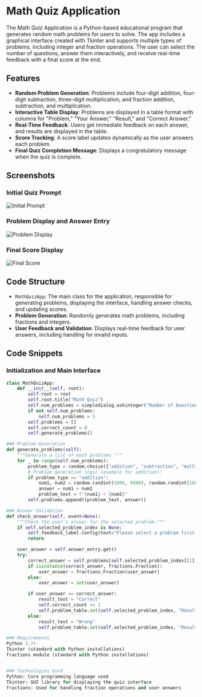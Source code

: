 # Math Quiz Application

The Math Quiz Application is a Python-based educational program that generates random math problems for users to solve. The app includes a graphical interface created with Tkinter and supports multiple types of problems, including integer and fraction operations. The user can select the number of questions, answer them interactively, and receive real-time feedback with a final score at the end.

## Features
- **Random Problem Generation**: Problems include four-digit addition, four-digit subtraction, three-digit multiplication, and fraction addition, subtraction, and multiplication.
- **Interactive Table Display**: Problems are displayed in a table format with columns for "Problem," "Your Answer," "Result," and "Correct Answer."
- **Real-Time Feedback**: Users get immediate feedback on each answer, and results are displayed in the table.
- **Score Tracking**: A score label updates dynamically as the user answers each problem.
- **Final Quiz Completion Message**: Displays a congratulatory message when the quiz is complete.

## Screenshots
### Initial Quiz Prompt
![Initial Prompt](assets/images/initial_prompt.png)

### Problem Display and Answer Entry
![Problem Display](assets/images/problem_display.png)

### Final Score Display
![Final Score](assets/images/final_score.png)

## Code Structure
- `MathQuizApp`: The main class for the application, responsible for generating problems, displaying the interface, handling answer checks, and updating scores.
- **Problem Generation**: Randomly generates math problems, including fractions and integers.
- **User Feedback and Validation**: Displays real-time feedback for user answers, including handling for invalid inputs.

## Code Snippets
### Initialization and Main Interface
```python
class MathQuizApp:
    def __init__(self, root):
        self.root = root
        self.root.title("Math Quiz")
        self.num_problems = simpledialog.askinteger("Number of Questions", "How many questions would you like?", minvalue=1, maxvalue=10)
        if not self.num_problems:
            self.num_problems = 5
        self.problems = []
        self.correct_count = 0
        self.generate_problems()

### Problem Generation
def generate_problems(self):
    """Generate a list of math problems."""
    for _ in range(self.num_problems):
        problem_type = random.choice(["addition", "subtraction", "multiplication", "fraction_add", "fraction_sub", "fraction_mult"])
        # Problem generation logic (example for addition):
        if problem_type == "addition":
            num1, num2 = random.randint(1000, 9999), random.randint(1000, 9999)
            answer = num1 + num2
            problem_text = f"{num1} + {num2}"
        self.problems.append((problem_text, answer))

### Answer Validation
def check_answer(self, event=None):
    """Check the user's answer for the selected problem."""
    if self.selected_problem_index is None:
        self.feedback_label.config(text="Please select a problem first.")
        return

    user_answer = self.answer_entry.get()
    try:
        correct_answer = self.problems[self.selected_problem_index][1]
        if isinstance(correct_answer, fractions.Fraction):
            user_answer = fractions.Fraction(user_answer)
        else:
            user_answer = int(user_answer)

        if user_answer == correct_answer:
            result_text = "Correct"
            self.correct_count += 1
            self.problem_table.set(self.selected_problem_index, "Result", "Correct")
        else:
            result_text = "Wrong"
            self.problem_table.set(self.selected_problem_index, "Result", "Wrong")

### Requirements
Python 3.7+
Tkinter (standard with Python installations)
fractions module (standard with Python installations)


### Technologies Used
Python: Core programming language used
Tkinter: GUI library for displaying the quiz interface
fractions: Used for handling fraction operations and user answers
